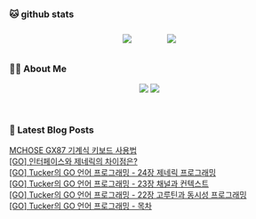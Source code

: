 
###  🐱 github stats  

<div id="main" align="center">
    <img src="https://github-readme-stats.vercel.app/api?username=peterica&count_private=true&show_icons=true&theme=radical"
        style="height: auto; margin-left: 20px; margin-right: 20px; padding: 10px;"/>
    <img src="https://github-readme-stats.vercel.app/api/top-langs/?username=peterica&layout=compact"   
        style="height: auto; margin-left: 20px; margin-right: 20px; padding: 10px;"/>
</div>

###  💁‍♀️ About Me  
<p align="center">
    <a href="https://peterica.tistory.com/"><img src="https://img.shields.io/badge/Blog-FF5722?style=flat-square&logo=Blogger&logoColor=white"/></a>
    <a href="mailto:ilovefran.ofm@gmail.com"><img src="https://img.shields.io/badge/Gmail-d14836?style=flat-square&logo=Gmail&logoColor=white&link=ilovefran.ofm@gmail.com"/></a>
</p>

<br>

### 📕 Latest Blog Posts   

<a href ="https://peterica.tistory.com/913"> MCHOSE GX87 기계식 키보드 사용법 </a> <br>
<a href ="https://peterica.tistory.com/912"> [GO] 인터페이스와 제네릭의 차이점은? </a> <br>
<a href ="https://peterica.tistory.com/911"> [GO] Tucker의 GO 언어 프로그래밍 - 24장 제네릭 프로그래밍 </a> <br>
<a href ="https://peterica.tistory.com/910"> [GO] Tucker의 GO 언어 프로그래밍 - 23장 채널과 컨텍스트 </a> <br>
<a href ="https://peterica.tistory.com/909"> [GO] Tucker의 GO 언어 프로그래밍 - 22장 고루틴과 동시성 프로그래밍 </a> <br>
<a href ="https://peterica.tistory.com/908"> [GO] Tucker의 GO 언어 프로그래밍 - 목차 </a> <br>
